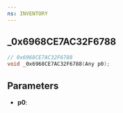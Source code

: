 ```yaml
---
ns: INVENTORY
---
```

## _0x6968CE7AC32F6788

```c
// 0x6968CE7AC32F6788
void _0x6968CE7AC32F6788(Any p0);
```

## Parameters
* **p0**:
